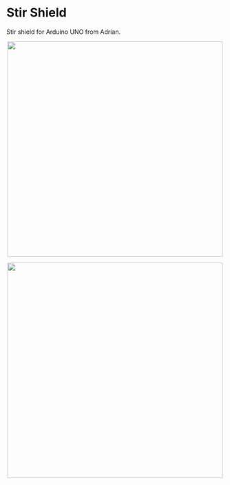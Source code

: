 # Stir Shield

Stir shield for Arduino UNO from Adrian.

<p align="center">
<img src="https://github.com/micworg/stir/blob/master/unoshield/images/pcb_top.png" width=500>
</p>

<p align="center">
<img src="https://github.com/micworg/stir/blob/master/unoshield/images/pcb_bottom.png" width=500>
</p>


